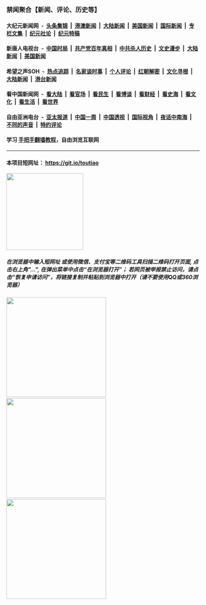 ### 禁闻聚合【新闻、评论、历史等】

#### 大纪元新闻网 &nbsp;-&nbsp; [头条集锦](indexes/E头条集锦.md?t=02051301) &nbsp;|&nbsp; [港澳新闻](indexes/E港澳新闻.md?t=02051301)  &nbsp;|&nbsp; [大陆新闻](indexes/E大陆新闻.md?t=02051301) &nbsp;|&nbsp; [美国新闻](indexes/E美国新闻.md?t=02051301) &nbsp;|&nbsp; [国际新闻](indexes/E国际新闻.md?t=02051301) &nbsp;|&nbsp; [专栏文集](indexes/E专栏文集.md?t=02051301) &nbsp;|&nbsp; [纪元社论](indexes/E纪元社论.md?t=02051301) &nbsp;|&nbsp; [纪元特稿](indexes/E纪元特稿.md?t=02051301) 

#### 新唐人电视台 &nbsp;-&nbsp; [中国时局](indexes/N中国时局.md?t=02051301) &nbsp;|&nbsp; [共产党百年真相](indexes/N共产党百年真相.md?t=02051301) &nbsp;|&nbsp; [中共杀人历史](indexes/N中共杀人历史.md?t=02051301) &nbsp;|&nbsp; [文史漫步](indexes/N文史漫步.md?t=02051301) &nbsp;|&nbsp; [大陆新闻](indexes/N大陆新闻.md?t=02051301) &nbsp;|&nbsp; [美国新闻](indexes/N美国新闻.md?t=02051301)

#### 希望之声SOH &nbsp;-&nbsp; [热点追踪](indexes/H热点追踪.md?t=02051301) &nbsp;|&nbsp; [名家谈时事](indexes/H名家谈时事.md?t=02051301) &nbsp;|&nbsp; [个人评论](indexes/H个人评论.md?t=02051301)  &nbsp;|&nbsp; [红朝解密](indexes/H红朝解密.md?t=02051301) &nbsp;|&nbsp; [文化寻根](indexes/H文化寻根.md?t=02051301) &nbsp;|&nbsp; [大陆新闻](indexes/H大陆新闻.md?t=02051301) &nbsp;|&nbsp; [港台新闻](indexes/H港台新闻.md?t=02051301)

#### 看中国新闻网 &nbsp;-&nbsp; [看大陆](indexes/S看大陆.md?t=02051301) &nbsp;|&nbsp; [看官场](indexes/S看官场.md?t=02051301) &nbsp;|&nbsp; [看民生](indexes/S看民生.md?t=02051301)  &nbsp;|&nbsp; [看博谈](indexes/S看博谈.md?t=02051301) &nbsp;|&nbsp; [看财经](indexes/S看财经.md?t=02051301) &nbsp;|&nbsp; [看史海](indexes/S看史海.md?t=02051301) &nbsp;|&nbsp; [看文化](indexes/S看文化.md?t=02051301) &nbsp;|&nbsp; [看生活](indexes/S看生活.md?t=02051301) &nbsp;|&nbsp; [看世界](indexes/S看世界.md?t=02051301)

#### 自由亚洲电台 &nbsp;-&nbsp; [亚太报道](indexes/R亚太报道.md?t=02051301) &nbsp;|&nbsp; [中国一周](indexes/R中国一周.md?t=02051301) &nbsp;|&nbsp; [中国透视](indexes/R中国透视.md?t=02051301)  &nbsp;|&nbsp; [国际视角](indexes/R国际视角.md?t=02051301) &nbsp;|&nbsp; [夜话中南海](indexes/R夜话中南海.md?t=02051301) &nbsp;|&nbsp; [不同的声音](indexes/R不同的声音.md?t=02051301) &nbsp;|&nbsp; [特约评论](indexes/R特约评论.md?t=02051301)

#### 学习 [手把手翻墙教程](https://github.com/gfw-breaker/guides/wiki)，自由浏览互联网

----

#### 本项目短网址： https://git.io/toutiao
<img src="https://raw.githubusercontent.com/gfw-breaker/banned-news/master/scripts/img/qr.png" width="200px"/>  

##### 在浏览器中输入短网址 或使用微信、支付宝等二维码工具扫描二维码打开页面, 点击右上角"...", 在弹出菜单中点击“在浏览器打开”； 若网页被举报禁止访问，请点击“恢复申请访问”，将链接复制并粘贴到浏览器中打开（请不要使用QQ或360浏览器）

<img src="https://raw.githubusercontent.com/gfw-breaker/banned-news/master/scripts/img/1.png" width="260px"/> &nbsp; <img src="https://raw.githubusercontent.com/gfw-breaker/banned-news/master/scripts/img/2.png" width="260px"/> &nbsp; <img src="https://raw.githubusercontent.com/gfw-breaker/banned-news/master/scripts/img/3.png" width="260px"/>
